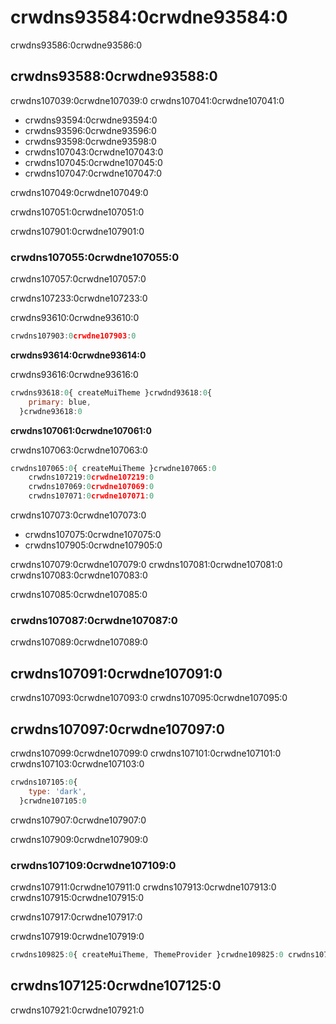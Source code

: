# crwdns93584:0crwdne93584:0

<p class="description">crwdns93586:0crwdne93586:0</p>

## crwdns93588:0crwdne93588:0

crwdns107039:0crwdne107039:0 crwdns107041:0crwdne107041:0

- crwdns93594:0crwdne93594:0
- crwdns93596:0crwdne93596:0
- crwdns93598:0crwdne93598:0
- crwdns107043:0crwdne107043:0
- crwdns107045:0crwdne107045:0
- crwdns107047:0crwdne107047:0

crwdns107049:0crwdne107049:0

crwdns107051:0crwdne107051:0

crwdns107901:0crwdne107901:0

### crwdns107055:0crwdne107055:0

crwdns107057:0crwdne107057:0

crwdns107233:0crwdne107233:0

crwdns93610:0crwdne93610:0

```ts
crwdns107903:0crwdne107903:0
```

**crwdns93614:0crwdne93614:0**

crwdns93616:0crwdne93616:0

```js
crwdns93618:0{ createMuiTheme }crwdnd93618:0{
    primary: blue,
  }crwdne93618:0
```

**crwdns107061:0crwdne107061:0**

crwdns107063:0crwdne107063:0

```js
crwdns107065:0{ createMuiTheme }crwdne107065:0
    crwdns107219:0crwdne107219:0
    crwdns107069:0crwdne107069:0
    crwdns107071:0crwdne107071:0
```

crwdns107073:0crwdne107073:0

- crwdns107075:0crwdne107075:0
- crwdns107905:0crwdne107905:0

crwdns107079:0crwdne107079:0 crwdns107081:0crwdne107081:0 crwdns107083:0crwdne107083:0

crwdns107085:0crwdne107085:0

### crwdns107087:0crwdne107087:0

crwdns107089:0crwdne107089:0

## crwdns107091:0crwdne107091:0

crwdns107093:0crwdne107093:0 crwdns107095:0crwdne107095:0

## crwdns107097:0crwdne107097:0

crwdns107099:0crwdne107099:0 crwdns107101:0crwdne107101:0 crwdns107103:0crwdne107103:0

```js
crwdns107105:0{
    type: 'dark',
  }crwdne107105:0
```

crwdns107907:0crwdne107907:0

crwdns107909:0crwdne107909:0

### crwdns107109:0crwdne107109:0

crwdns107911:0crwdne107911:0 crwdns107913:0crwdne107913:0 crwdns107915:0crwdne107915:0

crwdns107917:0crwdne107917:0

crwdns107919:0crwdne107919:0

```jsx
crwdns109825:0{ createMuiTheme, ThemeProvider }crwdne109825:0 crwdns107123:0[prefersDarkMode]crwdnd107123:0{theme}crwdne107123:0
```

## crwdns107125:0crwdne107125:0

crwdns107921:0crwdne107921:0